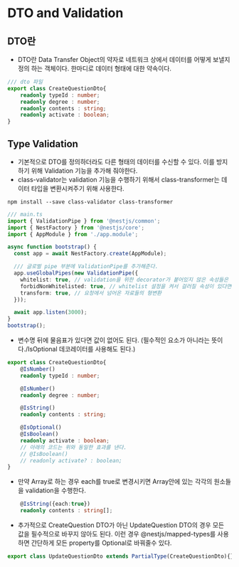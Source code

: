 # DTO and Validation

## DTO란
-   DTO란 Data Transfer Object의 약자로 네트워크 상에서 데이터를 어떻게 보낼지 정의 하는 객체이다. 한마디로 데이터 형태에 대한 약속이다.

```typescript
/// dto 파일
export class CreateQuestionDto{
    readonly typeId : number;
    readonly degree : number;
    readonly contents : string;
    readonly activate : boolean;
}
```


## Type Validation
- 기본적으로 DTO를 정의하더라도 다른 형태의 데이터를 수신할 수 있다. 이를 방지하기 위해 Validation 기능을 추가해 줘야한다.
- class-validator는 validation 기능을 수행하기 위해서 class-transformer는 데이터 타입을 변환시켜주기 위해 사용한다.
```console
npm install --save class-validator class-transformer
```

```typescript
/// main.ts
import { ValidationPipe } from '@nestjs/common';
import { NestFactory } from '@nestjs/core';
import { AppModule } from './app.module';

async function bootstrap() {
  const app = await NestFactory.create(AppModule);

  /// 글로벌 pipe 부분에 ValidationPipe를 추가해준다.
  app.useGlobalPipes(new ValidationPipe({
    whitelist: true, // validation을 위한 decorator가 붙어있지 않은 속성들은 제거
    forbidNonWhitelisted: true, // whitelist 설정을 켜서 걸러질 속성이 있다면 아예 요청 자체를 막도록 (400 에러)
    transform: true, // 요청에서 넘어온 자료들의 형변환
  }));

  await app.listen(3000);
}
bootstrap();
```


- 변수명 뒤에 물음표가 있다면 값이 없어도 된다. (필수적인 요소가 아니라는 뜻이다./IsOptional 데코레이터를 사용해도 된다.)

```typescript
export class CreateQuestionDto{
    @IsNumber()
    readonly typeId : number;

    @IsNumber()
    readonly degree : number;

    @IsString()
    readonly contents : string;

    @IsOptional()
    @IsBoolean()
    readonly activate : boolean;
    // 아래의 코드는 위와 동일한 효과를 낸다.
    // @IsBoolean()
    // readonly activate? : boolean;
}
```

- 만약 Array로 하는 경우 each를 true로 변경시키면 Array안에 있는 각각의 원소들을 validation을 수행한다.
```typescript
    @IsString({each:true})
    readonly contents : string[];
```

- 추가적으로 CreateQuestion DTO가 아닌 UpdateQuestion DTO의 경우 모든 값을 필수적으로 바꾸지 않아도 된다. 이런 경우 @nestjs/mapped-types를 사용하면 간단하게 모든 property를 Optional로 바꿔줄수 있다.
```typescript
export class UpdateQuestionDto extends PartialType(CreateQuestionDto){}
```